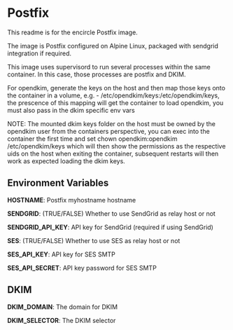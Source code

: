 # Postfix

This readme is for the encircle Postfix image.

The image is Postfix configured on Alpine Linux, packaged with sendgrid integration if required.

This image uses supervisord to run several processes within the same container. In this case, those processes are postfix and DKIM.

For opendkim, generate the keys on the host and then map those keys onto the container in a volume, e.g. - /etc/opendkim/keys:/etc/opendkim/keys, the prescence of this mapping will get the container to load opendkim, you must also pass in the dkim specific env vars

NOTE: The mounted dkim keys folder on the host must be owned by the opendkim user from the containers perspective, you can exec into the container the first time and set chown opendkim:opendkim /etc/opendkim/keys which will then show the permissions as the respective uids on the host when exiting the container, subsequent restarts will then work as expected loading the dkim keys.

## Environment Variables

**HOSTNAME**: Postfix myhostname hostname

**SENDGRID**: (TRUE/FALSE) Whether to use SendGrid as relay host or not

**SENDGRID_API_KEY**: API key for SendGrid (required if using SendGrid)

**SES**: (TRUE/FALSE) Whether to use SES as relay host or not

**SES_API_KEY**: API key for SES SMTP

**SES_API_SECRET**: API key password for SES SMTP

## DKIM

**DKIM_DOMAIN**: The domain for DKIM

**DKIM_SELECTOR**: The DKIM selector